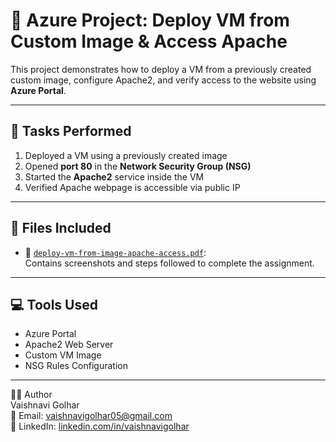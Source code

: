 # 📘 Azure Project: Deploy VM from Custom Image & Access Apache

This project demonstrates how to deploy a VM from a previously created custom image, configure Apache2, and verify access to the website using **Azure Portal**.

---

## 📝 Tasks Performed

1. Deployed a VM using a previously created image
2. Opened **port 80** in the **Network Security Group (NSG)**
3. Started the **Apache2** service inside the VM
4. Verified Apache webpage is accessible via public IP

---

## 📂 Files Included

- 📄 [`deploy-vm-from-image-apache-access.pdf`](./deploy-vm-from-image-apache-access.pdf):  
  Contains screenshots and steps followed to complete the assignment.

---

## 💻 Tools Used

- Azure Portal
- Apache2 Web Server
- Custom VM Image
- NSG Rules Configuration

---

👩‍💻 Author  
Vaishnavi Golhar  
📧 Email: vaishnavigolhar05@gmail.com  
🔗 LinkedIn: [linkedin.com/in/vaishnavigolhar](https://www.linkedin.com/in/vaishnavigolhar)



